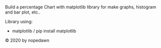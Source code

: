 Build a percentage Chart with matplotlib library for make graphs, histogram and bar plot, etc..

Library using:
- matplotlib / pip install matplotlib

&copy; 2020 by nopedawn